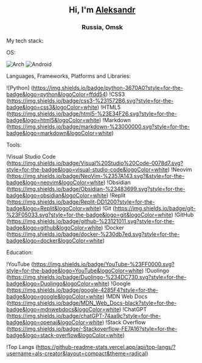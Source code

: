 <h2 align="center">Hi, I'm <a href="https://www.linkedin.com/in/aermoshkin/" target="_blank">Aleksandr</a> </h2>
<h3 align="center">Russia, Omsk</h3>

My tech stack:

OS:

![Arch](https://img.shields.io/badge/Arch%20Linux-1793D1?logo=arch-linux&logoColor=fff&style=for-the-badge)
![Android](https://img.shields.io/badge/Android-3DDC84?style=for-the-badge&logo=android&logoColor=white)


Languages, Frameworks, Platforms and Libraries:

![Python] (https://img.shields.io/badge/python-3670A0?style=for-the-badge&logo=python&logoColor=ffdd54)
!CSS3 (https://img.shields.io/badge/css3-%231572B6.svg?style=for-the-badge&logo=css3&logoColor=white)
!HTML5 (https://img.shields.io/badge/html5-%23E34F26.svg?style=for-the-badge&logo=html5&logoColor=white)
!Markdown (https://img.shields.io/badge/markdown-%23000000.svg?style=for-the-badge&logo=markdown&logoColor=white)



Tools:

!Visual Studio Code (https://img.shields.io/badge/Visual%20Studio%20Code-0078d7.svg?style=for-the-badge&logo=visual-studio-code&logoColor=white)
!Neovim (https://img.shields.io/badge/NeoVim-%2357A143.svg?&style=for-the-badge&logo=neovim&logoColor=white)
!Obsidian (https://img.shields.io/badge/Obsidian-%23483699.svg?style=for-the-badge&logo=obsidian&logoColor=white)
!Replit (https://img.shields.io/badge/Replit-DD1200?style=for-the-badge&logo=Replit&logoColor=white)
!Git (https://img.shields.io/badge/git-%23F05033.svg?style=for-the-badge&logo=git&logoColor=white)
!GitHub (https://img.shields.io/badge/github-%23121011.svg?style=for-the-badge&logo=github&logoColor=white)
!Docker (https://img.shields.io/badge/docker-%230db7ed.svg?style=for-the-badge&logo=docker&logoColor=white)



Education:

!YouTube (https://img.shields.io/badge/YouTube-%23FF0000.svg?style=for-the-badge&logo=YouTube&logoColor=white)
!Duolingo (https://img.shields.io/badge/Duolingo-%234DC730.svg?style=for-the-badge&logo=Duolingo&logoColor=white)
!Google (https://img.shields.io/badge/google-4285F4?style=for-the-badge&logo=google&logoColor=white)
!MDN Web Docs (https://img.shields.io/badge/MDN_Web_Docs-black?style=for-the-badge&logo=mdnwebdocs&logoColor=white)
!ChatGPT (https://img.shields.io/badge/chatGPT-74aa9c?style=for-the-badge&logo=openai&logoColor=white)
!Stack Overflow (https://img.shields.io/badge/-Stackoverflow-FE7A16?style=for-the-badge&logo=stack-overflow&logoColor=white)


!Top Langs (https://github-readme-stats.vercel.app/api/top-langs/?username=als-creator&layout=compact&theme=radical)